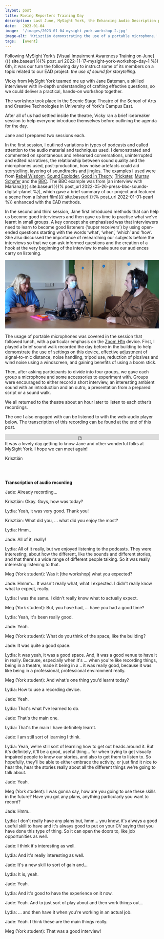 ```yaml
---
layout: post
title: Roving Reporters Training Day
description: Last June, MySight York, the Enhancing Audio Description project (represented by Krisztián), and Jane Bateman teamed up to introduce the basics of audio interviewing and creating podcasts to a group of visually impaired participants.
date:   2023-01-04
image:  '/images/2023-01-04-mysight-york-workshop-2.jpg'
image-alt: 'Krisztián demonstrating the use of a portable microphone.'
tags:   [event]
---
```


Following MySight York’s [Visual Impairment Awareness Training on June]({{ site.baseurl }}{% post_url 2022-11-17-mysight-york-workshop-day-1 %}) 6th, it was our turn the following day to instruct some of its members on a topic related to our EAD project: *the use of sound for storytelling*.

Vicky from MySight York teamed me up with Jane Bateman, a skilled interviewer with in-depth understanding of crafting effective questions, so we could deliver a practical, hands-on workshop together.

The workshop took place in the Scenic Stage Theatre of the School of Arts and Creative Technologies in University of York's Campus East.

After all of us had settled inside the theatre, Vicky ran a brief icebreaker session to help everyone introduce themselves before outlining the agenda for the day.

Jane and I prepared two sessions each.

In the first session, I outlined variations in types of podcasts and called attention to the audio material and techniques used. I demonstrated and commented on spontaneous and rehearsed conversations, uninterrupted and edited narratives, the relationship between sound quality and the microphones used, post-production, how noise artefacts could aid storytelling, layering of soundtracks and jingles. The examples I used were from [Rebel Wisdom](https://youtu.be/vpLAcewRBSE), [Sound Exploder](https://songexploder.net/steve-reich), [Good in Theory](https://goodintheorypod.com/episodes/socraticfamilyvalues), [Trickster](https://tricksterpodcast.com/), [Murray Schafer](https://youtu.be/rOlxuXHWfHw) and the [BBC](https://www.bbc.co.uk/programmes/m0015vcw). The BBC example was from [an interview with Mariana]({{ site.baseurl }}{% post_url 2022-05-26-press-bbc-sounds-digital-planet %}), which gave a brief summary of our project and featured a scene from a [short film]({{ site.baseurl }}{% post_url 2022-01-01-pearl %}) enhanced with the EAD methods.

In the second and third session, Jane first introduced methods that can help us become good interviewers and then gave us time to practise what we’ve learnt in small groups. A key concept she emphasised was that interviewers need to learn to become good listeners (‘super receivers’) by using open-ended questions starting with the words ‘what’, ‘when’, ‘which’ and ‘how’. She also discussed the importance of researching our subjects before the interviews so that we can ask informed questions and the creation of a hook at the very beginning of the interview to make sure our audiences carry on listening.

![Jane and two participants practising interviewing by a desk.](../images/2023-01-04-mysight-york-workshop-2-jane-session.jpg)

The usage of portable microphones was covered in the session that followed lunch, with a particular emphasis on the [Zoom H1n](https://zoomcorp.com/en/gb/handheld-recorders/handheld-recorders/h1n-handy-recorder/) device. First, I played a brief sound walk recorded the day before in the building to help demonstrate the use of settings on this device, effective adjustment of signal-to-mic distance, noise handling, tripod use, reduction of plosives and wind noise using a windscreen, and gaining benefits of using a boom stick.

Then, after asking participants to divide into four groups, we gave each group a microphone and some accessories to experiment with. Groups were encouraged to either record a short interview, an interesting ambient sound with an introduction and an outro, a presentation from a prepared script or a sound walk.

We all returned to the theatre about an hour later to listen to each other’s recordings. 

The one I also engaged with can be listened to with the web-audio player below. The transcription of this recording can be found at the end of this post. 

<iframe title="Roving Reporters Training Example" width="100%" height="20" scrolling="no" frameborder="no" src="https://w.soundcloud.com/player/?url=https%3A//api.soundcloud.com/tracks/1427828215&color=%23ff5500&amp;color=daa95f&amp;inverse=false&amp;auto_false=true&amp;show_user=true"></iframe>

<br>
It was a lovely day getting to know Jane and other wonderful folks at MySight York. I hope we can meet again!

Krisztián


<br><br>

**Transcription of audio recording**

Jade: Already recording...

Krisztián: Okay. Guys, how was today? 

Lydia: Yeah, it was very good. Thank you!

Krisztián: What did you, ... what did you enjoy the most? 

Lydia: Hmm.. 

Jade: All of it, really! 

Lydia: All of it really, but we enjoyed listening to the podcasts. They were interesting, about how the different, like the sounds and different stories, and that there's a wide range of different people talking. So it was really interesting listening to that. 

Meg (York student): Was it [the workshop] what you expected? 

Jade: Hmmm... It wasn't really what, what I expected. I didn't really know what to expect, really. 

Lydia: I was the same. I didn't really know what to actually expect.

Meg (York student): But, you have had, ... have you had a good time? 

Lydia: Yeah, it's been really good.

Jade: Yeah.

Meg (York student): What do you think of the space, like the building? 

Jade: It was quite a good space. 

Lydia: It was yeah, it was a good space. And, it was a good venue to have it in really. Because, especially when it's ... when you're like recording things, being in a theatre, made it being in a .. it was really good, because it was like being in a professional, professional environment really. 

Meg (York student): And what's one thing you'd learnt today? 

Lydia: How to use a recording device. 

Jade: Yeah. 

Lydia: That's what I've learned to do.

Jade: That's the main one. 

Lydia: That's the main I have definitely learnt.

Jade: I am still sort of learning I think. 

Lydia: Yeah, we're still sort of learning how to get out heads around it. But it's definitely, it'll be a good, useful thing... for when trying to get visually impaired people to know our stories, and also to get them to listen to. So hopefully, they'll be able to either embrace the activity, or just find it nice to hear the, hear the stories really about all the different things we're going to talk about. 

Jade: Yeah.

Meg (York student): I was gonna say, how are you going to use these skills in the future? Have you got any plans, anything particularly you want to record?

Jade: Hmm.. 

Lydia: I don't really have any plans but, hmm... you know, it's always a good useful skill to have and it's always good to put on your CV saying that you have done this type of thing. So it can open the doors to, like job opportunities as well. 

Jade: I think it's interesting as well.

Lydia: And it's really interesting as well.

Jade: It's a new skill to sort of gain and... 

Lydia: It is, yeah.

Jade: Yeah.

Lydia: And it's good to have the experience on it now. 

Jade: Yeah. And to just sort of play about and then work things out...

Lydia: ... and then have it when you're working in an actual job.

Jade: Yeah. I think these are the main things really. 

Meg (York student): That was a good interview!

